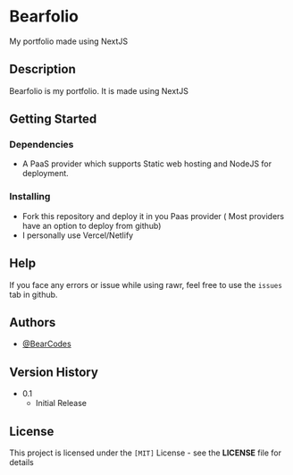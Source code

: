 # Bearfolio

My portfolio made using NextJS

## Description

Bearfolio is my portfolio. It is made using NextJS

## Getting Started

### Dependencies

* A PaaS provider which supports Static web hosting and NodeJS for deployment.

### Installing

* Fork this repository and deploy it in you Paas provider ( Most providers have an option to deploy from github)
* I personally use Vercel/Netlify

## Help

If you face any errors or issue while using rawr, feel free to use the `issues` tab in github.

## Authors

* [@BearCodes](https://bearcodes.vercel.app/)


## Version History

* 0.1
    * Initial Release

## License

This project is licensed under the `[MIT]` License - see the **LICENSE** file for details
